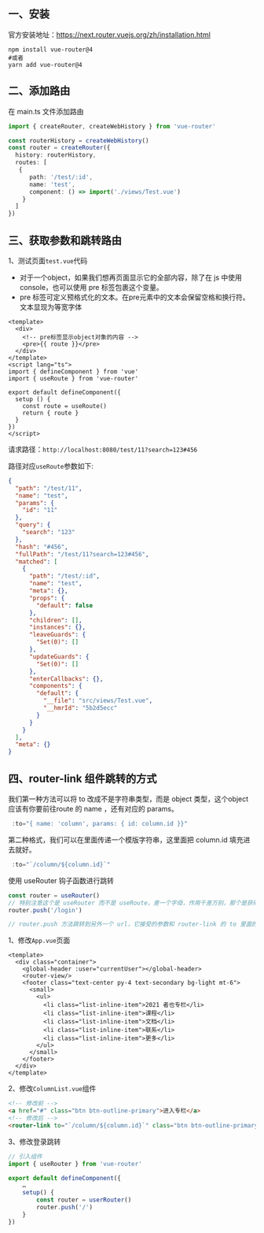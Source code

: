 ## 一、安装

官方安装地址：https://next.router.vuejs.org/zh/installation.html

```shell
npm install vue-router@4
#或者
yarn add vue-router@4
```

## 二、添加路由

在 main.ts 文件添加路由

```typescript
import { createRouter, createWebHistory } from 'vue-router'

const routerHistory = createWebHistory()
const router = createRouter({
  history: routerHistory,
  routes: [
   {
      path: '/test/:id',
      name: 'test',
      component: () => import('./views/Test.vue')
    }
  ]
})
```

## 三、获取参数和跳转路由

1、测试页面`test.vue`代码

+ 对于一个object，如果我们想再页面显示它的全部内容，除了在 js 中使用 console，也可以使用 pre 标签包裹这个变量。
+ pre 标签可定义预格式化的文本。在pre元素中的文本会保留空格和换行符。文本显现为等宽字体

```vue
<template>
  <div>
    <!-- pre标签显示object对象的内容 -->
    <pre>{{ route }}</pre>
  </div>
</template>
<script lang="ts">
import { defineComponent } from 'vue'
import { useRoute } from 'vue-router'

export default defineComponent({
  setup () {
    const route = useRoute()
    return { route }
  }
})
</script>
```

请求路径：`http://localhost:8080/test/11?search=123#456`

路径对应`useRoute`参数如下:

```json
{
  "path": "/test/11",
  "name": "test",
  "params": {
    "id": "11"
  },
  "query": {
    "search": "123"
  },
  "hash": "#456",
  "fullPath": "/test/11?search=123#456",
  "matched": [
    {
      "path": "/test/:id",
      "name": "test",
      "meta": {},
      "props": {
        "default": false
      },
      "children": [],
      "instances": {},
      "leaveGuards": {
        "Set(0)": []
      },
      "updateGuards": {
        "Set(0)": []
      },
      "enterCallbacks": {},
      "components": {
        "default": {
          "__file": "src/views/Test.vue",
          "__hmrId": "5b2d5ecc"
        }
      }
    }
  ],
  "meta": {}
}
```

## 四、router-link 组件跳转的方式

我们第一种方法可以将 to 改成不是字符串类型，而是 object 类型，这个object 应该有你要前往route 的 name ，还有对应的 params。

```javascript
 :to="{ name: 'column', params: { id: column.id }}"
```

第二种格式，我们可以在里面传递一个模版字符串，这里面把 column.id 填充进去就好。

```javascript
 :to="`/column/${column.id}`"
```

使用 useRouter 钩子函数进行跳转

```javascript
const router = useRouter()
// 特别注意这个是 useRouter 而不是 useRoute，差一个字母，作用千差万别，那个是获得路由信息，这个是定义路由的一系列行为。在这里，我们可以掉用
router.push('/login') 

// router.push 方法跳转到另外一个 url，它接受的参数和 router-link 的 to 里面的参数是完全一致的，其实router link 内部和这个 router 分享的是一段代码，可谓是殊途同归了。
```

1、修改`App.vue`页面

```vue
<template>
  <div class="container">
    <global-header :user="currentUser"></global-header>
    <router-view/>
    <footer class="text-center py-4 text-secondary bg-light mt-6">
      <small>
        <ul>
          <li class="list-inline-item">2021 者也专栏</li>
          <li class="list-inline-item">课程</li>
          <li class="list-inline-item">文档</li>
          <li class="list-inline-item">联系</li>
          <li class="list-inline-item">更多</li>
        </ul>
      </small>
    </footer>
  </div>
</template>
```

2、修改`ColumnList.vue`组件

```html
<!-- 修改前 -->
<a href="#" class="btn btn-outline-primary">进入专栏</a>
<!-- 修改后 -->
<router-link to="`/column/${column.id}`" class="btn btn-outline-primary">进入专栏</router-link>
```

3、修改登录跳转

```javascript
// 引入组件
import { useRouter } from 'vue-router'

export default defineComponent({
    …
    setup() {
    	const router = userRouter()
        router.push('/')
	}
})
```


